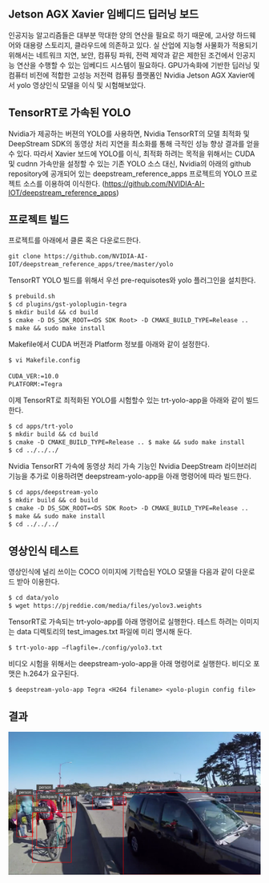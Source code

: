 ## Jetson AGX Xavier 임베디드 딥러닝 보드
인공지능 알고리즘들은 대부분 막대한 양의 연산을 필요로 하기 때문에, 고사양 하드웨어와 대용량 스토리지, 클라우드에 의존하고 있다. 실 산업에 지능형 사물화가 적용되기 위해서는 네트워크 지연, 보안, 컴퓨팅 파워, 전력 제약과 같은 제한된 조건에서 인공지능 연산을 수행할 수 있는 임베디드 시스템이 필요하다. GPU가속화에 기반한 딥러닝 및 컴퓨터 비전에 적합한 고성능 저전력 컴퓨팅 플랫폼인 Nvidia Jetson AGX Xavier에서 yolo 영상인식 모델을 이식 및 시험해보았다.

## TensorRT로 가속된 YOLO
Nvidia가 제공하는 버젼의 YOLO를 사용하면, Nvidia TensorRT의 모델 최적화 및 DeepStream SDK의 동영상 처리 지연을 최소화를 통해 극적인 성능 향상 결과를 얻을 수 있다. 따라서 Xavier 보드에 YOLO를 이식, 최적화 하려는 목적을 위해서는 CUDA 및 cudnn 가속만을 설정할 수 있는 기존 YOLO 소스 대신, Nvidia의 아래의 github repository에 공개되어 있는 deepstream_reference_apps 프로젝트의 YOLO 프로젝트 소스를 이용하여 이식한다. (https://github.com/NVIDIA-AI-IOT/deepstream_reference_apps) 

## 프로젝트 빌드

프로젝트를 아래에서 클론 혹은 다운로드한다. 
```
git clone https://github.com/NVIDIA-AI-IOT/deepstream_reference_apps/tree/master/yolo
```

TensorRT YOLO 빌드를 위해서 우선 pre-requisotes와 yolo 플러그인을 설치한다. 
```
$ prebuild.sh
$ cd plugins/gst-yoloplugin-tegra
$ mkdir build && cd build
$ cmake -D DS_SDK_ROOT=<DS SDK Root> -D CMAKE_BUILD_TYPE=Release ..
$ make && sudo make install
```

Makefile에서 CUDA 버전과 Platform 정보를 아래와 같이 설정한다.
```
$ vi Makefile.config

CUDA_VER:=10.0
PLATFORM:=Tegra
```

이제 TensorRT로 최적화된 YOLO를 시험할수 있는 trt-yolo-app을 아래와 같이 빌드한다.

```
$ cd apps/trt-yolo
$ mkdir build && cd build
$ cmake -D CMAKE_BUILD_TYPE=Release .. $ make && sudo make install
$ cd ../../../
```

Nvidia TensorRT 가속에 동영상 처리 가속 기능인 Nvidia DeepStream 라이브러리 기능을 추가로 이용하려면 deepstream-yolo-app을 아래 명령어에 따라 빌드한다. 

```
$ cd apps/deepstream-yolo
$ mkdir build && cd build
$ cmake -D DS_SDK_ROOT=<DS SDK Root> -D CMAKE_BUILD_TYPE=Release ..
$ make && sudo make install
$ cd ../../../
```

## 영상인식 테스트

영상인식에 널리 쓰이는 COCO 이미지에 기학습된 YOLO 모델을 다음과 같이 다운로드 받아 이용한다. 
```
$ cd data/yolo
$ wget https://pjreddie.com/media/files/yolov3.weights 
```

TensorRT로 가속되는 trt-yolo-app를 아래 명령어로 실행한다. 테스트 하려는 이미지는 data 디렉토리의 test_images.txt 파일에 미리 명시해 둔다.
```
$ trt-yolo-app —flagfile=./config/yolo3.txt
```

비디오 시험을 위해서는 deepstream-yolo-app을 아래 명령어로 실행한다. 비디오 포맷은 h.264가 요구된다.
```
$ deepstream-yolo-app Tegra <H264 filename> <yolo-plugin config file>
```

## 결과
<p align="center">
  <img src="https://github.com/eeknim/nvidia-jetson-trt-yolo-test/blob/master/misc/yolo_output.png" alt="Example result of TRT-YOLO"/>
</p>